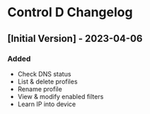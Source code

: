 # Control D Changelog

## [Initial Version] - 2023-04-06

### Added

- Check DNS status
- List & delete profiles
- Rename profile
- View & modify enabled filters
- Learn IP into device